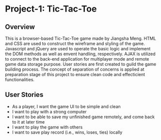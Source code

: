 <h1>Project-1: Tic-Tac-Toe</h1>
<h2>Overview</h2>
<p>This is a browser-based Tic-Tac-Toe game made by Jiangsha Meng. HTML and CSS are used to construct the wireframe and styling of the game. Javascript and jQuery are used to operate the basic logic and implement the DOM methods as well as envent handling, respectively. AJAX is utilized to connect to the back-end application for multiplayer mode and remote game data storage purpose. User stories are first created to guild the game building process. The concept of separation of concerns is applied at preparation stage of this project to ensure clean code and effecticient functionalities.  </p>

<h2>User Stories</h2>
<p>
<ul>
  <li>As a player, I want the game UI to be simple and clean</li>
  <li>I want to play with a strong computer</li>
  <li>I want to be able to save my unfinished game remotely, and come back to it at later time</li>
  <li>I want to play the game with others</li>
  <li>I want to save play record (i.e., wins, loses, ties) locally</li>
</ul>
</p>

